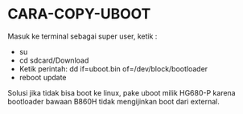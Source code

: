 # CARA-COPY-UBOOT

Masuk ke terminal sebagai super user, ketik : 
 - su
 - cd sdcard/Download
 - Ketik perintah:   dd if=uboot.bin of=/dev/block/bootloader
 - reboot update

Solusi jika tidak bisa boot ke linux, pake uboot milik HG680-P karena bootloader bawaan B860H tidak mengijinkan boot dari external.
